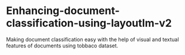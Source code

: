# Enhancing-document-classification-using-layoutlm-v2
Making document classification easy with the help of visual and textual features of documents using tobbaco dataset.

